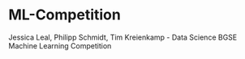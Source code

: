 # ML-Competition
Jessica Leal, Philipp Schmidt, Tim Kreienkamp - Data Science BGSE Machine Learning Competition
